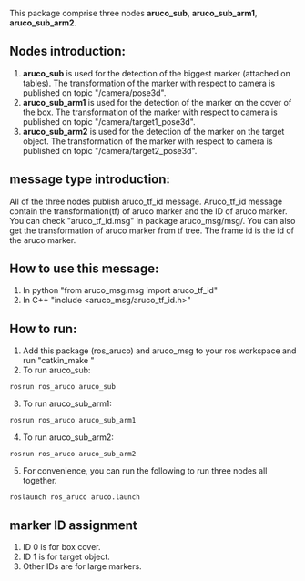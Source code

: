 This package comprise three nodes **aruco_sub**, **aruco_sub_arm1**, **aruco_sub_arm2**.
## Nodes introduction:
1. **aruco_sub** is used for the detection of the biggest marker (attached on tables). The transformation of the marker with respect to camera is published on topic "/camera/pose3d".
2. **aruco_sub_arm1** is used for the detection of the marker on the cover of the box. The transformation of the marker with respect to camera is published on topic "/camera/target1_pose3d".
3. **aruco_sub_arm2** is used for the detection of the marker on the target object. The transformation of the marker with respect to camera is published on topic "/camera/target2_pose3d".

## message type introduction:
All of the three nodes publish aruco_tf_id message. Aruco_tf_id message contain the transformation(tf) of aruco marker and the ID of aruco marker. You can check "aruco_tf_id.msg" in package aruco_msg/msg/.
You can also get the transformation of aruco marker from tf tree. The frame id is the id of the aruco marker.

## How to use this message:
1. In python
	"from aruco_msg.msg import aruco_tf_id"
2. In C++
	"include <aruco_msg/aruco_tf_id.h>"

## How to run:
1. Add this package (ros_aruco) and aruco_msg to your ros workspace and run "catkin_make "
2. To run aruco_sub:
```
rosrun ros_aruco aruco_sub
```
3. To run aruco_sub_arm1:
```
rosrun ros_aruco aruco_sub_arm1
```
4. To run aruco_sub_arm2:
```
rosrun ros_aruco aruco_sub_arm2
```
5. For convenience, you can run the following to run three nodes all together.
```
roslaunch ros_aruco aruco.launch
```

## marker ID assignment
1. ID 0 is for box cover.
2. ID 1 is for target object.
3. Other IDs are for large markers.



